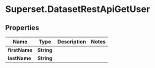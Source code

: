 # Superset.DatasetRestApiGetUser

## Properties
Name | Type | Description | Notes
------------ | ------------- | ------------- | -------------
**firstName** | **String** |  | 
**lastName** | **String** |  | 
